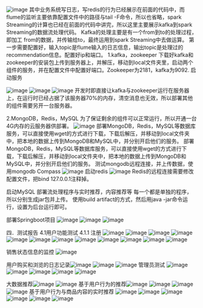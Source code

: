 ![image](https://user-images.githubusercontent.com/54580404/143531796-fa3eb0b1-de1d-4d54-9714-ed4ad2e93a85.png)
其中业务系统写日志，写redis的行为已经展示在前面的代码中，而flume的监听主要依靠配置文件中的路径与tail -F命令，所以也省略，spark Streaming的计算也已经在前面的代码中讲完，所以这里主要展示kafka到spark Streaming的数据流处理代码。
Kafka的处理主要是有一个from到to的处理过程，即加工 from的数据，并传输给to，最终运用到spark Streaming中去做运算。
第一步需要配置好，输入topic是flume输入的日志信息，输出topic是处理过的recommendation信息。配置好ip和端口。
1.kafka，zookeeper
下载好kafka和zookeeper的安装包上传到服务器上，并解压，移动到local文件夹里，启动两个组件的服务，并在配置文件中配置好端口。Zookeeper为2181，kafka为9092.
启动服务

![image](https://user-images.githubusercontent.com/54580404/143531850-f2f60cd8-2c45-434d-87ad-4370463a2db3.png)
![image](https://user-images.githubusercontent.com/54580404/143531858-5e35ae14-a473-4a38-8cb2-a84db052caf9.png)
![image](https://user-images.githubusercontent.com/54580404/143531867-27b3b832-1346-4267-a40d-6619c162507f.png)
开发时即直接让kafka与zookeeper运行在服务器上，在运行时已经占据了该服务器70%的内存，清空消息也无效，所以部署其他的组件需要另开一台服务器。

2.MongoDB，Redis，MySQL
为了保证剩余的组件可以正常运行，所以开通一台4G内存的云服务器供部署。
![image](https://user-images.githubusercontent.com/54580404/143531883-50e66b63-5515-480f-9153-bc4e4c16a2e1.png)
部署MongoDB，Redis，MySQL等数据库服务，可以直接使用wget的方式进行下载，下载后解压，并移动到local文件夹中，把本地的数据上传到MongoDB和MySQL中，并分别开启他们的服务。
部署MongoDB，Redis，MySQL等数据库服务，可以直接使用wget的方式进行下载，下载后解压，并移动到local文件夹中，把本地的数据上传到MongoDB和MySQL中，并分别开启他们的服务。
测试mongodb远程连接，并上传数据，使用mongodb Compass
![image](https://user-images.githubusercontent.com/54580404/143531901-b36e6b63-aaa2-4c49-ac4a-8524ed1e5ba4.png)
启动redis
![image](https://user-images.githubusercontent.com/54580404/143531909-84566f68-a612-4c6d-bcd1-7b0ce390c794.png)
Redis的远程连接需要修改配置文件，把bind 127.0.0.1注释掉。

启动MySQL
部署流处理程序与实时推荐，内容推荐等
每一个都是单独的程序，所以分别生成jar包并上传。
使用build artifact的方式，然后用java -jar命令运行，设置为后台运行即可。

部署Springboot项目
![image](https://user-images.githubusercontent.com/54580404/143531960-cb278fcf-468c-4395-b9ae-6bc0bacd2144.png)
![image](https://user-images.githubusercontent.com/54580404/143531965-a1801d6d-3008-442c-9876-bc7dd83120b3.png)
![image](https://user-images.githubusercontent.com/54580404/143531975-db3864e7-54c8-477f-b488-1de5204a2d8c.png)

四．测试报告
4.1用户功能测试
4.1.1 注册
![image](https://user-images.githubusercontent.com/54580404/143531992-abdce7dd-7b84-474a-9814-58f344487010.png)
![image](https://user-images.githubusercontent.com/54580404/143532007-2821efdd-50aa-4e9b-90b8-9c6ee65bbda5.png)
![image](https://user-images.githubusercontent.com/54580404/143532009-ef2fa56e-fecd-4894-a72a-342b641f5e4a.png)
![image](https://user-images.githubusercontent.com/54580404/143532018-30cbd4de-a1d6-4d2b-a67e-c8122c9d3f6c.png)
![image](https://user-images.githubusercontent.com/54580404/143532019-14852d8f-f4eb-41a7-ab99-27330c9ab385.png)
![image](https://user-images.githubusercontent.com/54580404/143532029-8d6539fe-334b-4511-96df-c072b7a68b02.png)
![image](https://user-images.githubusercontent.com/54580404/143532035-49d2a456-7e89-4c41-ba5e-2dd455ba57cc.png)
![image](https://user-images.githubusercontent.com/54580404/143532039-b45eb6d9-5d12-402b-9253-7cfa60b0b084.png)
![image](https://user-images.githubusercontent.com/54580404/143532046-73f9c201-04df-4139-81fa-da5c334f0ab2.png)
![image](https://user-images.githubusercontent.com/54580404/143532056-94480d26-0cb8-4686-b2ad-3699506d4715.png)
![image](https://user-images.githubusercontent.com/54580404/143532060-7d795718-a598-4dd6-a257-b5b75c8dd5fe.png)
![image](https://user-images.githubusercontent.com/54580404/143532069-48e45886-06ba-478d-a2be-8aa59680c586.png)

销售状态信息的监控
![image](https://user-images.githubusercontent.com/54580404/143532077-b5680bf6-899a-4679-b2bf-9955267abf9a.png)

用户购买和浏览的日志记录![image](https://user-images.githubusercontent.com/54580404/143532093-94c865df-1ba2-41f4-af84-c0178d1bc922.png)
![image](https://user-images.githubusercontent.com/54580404/143532097-21c91f93-02d2-42e3-8075-9c1d843995eb.png)
![image](https://user-images.githubusercontent.com/54580404/143532104-6fb7076f-8998-4fea-9008-033b21abbe71.png)
管理员测试
![image](https://user-images.githubusercontent.com/54580404/143532121-2b10dcf9-e70c-4435-89e3-7456acbf6f5b.png)
![image](https://user-images.githubusercontent.com/54580404/143532130-3f48ad15-bcc2-4bde-a5fc-4ff954709906.png)
![image](https://user-images.githubusercontent.com/54580404/143532134-1584c9e1-fddc-4cfe-8cc2-545e7390bf60.png)
![image](https://user-images.githubusercontent.com/54580404/143532141-de526e0f-243d-44d4-9f9c-36e7531f3007.png)
![image](https://user-images.githubusercontent.com/54580404/143532149-13b83fdf-6818-4885-9472-ce291c023bee.png)


大数据推荐![image](https://user-images.githubusercontent.com/54580404/143532161-bd406226-0c2a-4a6f-8d45-39467cb6abdc.png)
![image](https://user-images.githubusercontent.com/54580404/143532168-e54029b8-5449-468b-bd2e-d67ec3244500.png)
基于用户行为的推荐![image](https://user-images.githubusercontent.com/54580404/143532178-4d4428e6-60cd-42e6-ae0a-9acc7981e419.png)
![image](https://user-images.githubusercontent.com/54580404/143532186-c12800d0-7ed4-49f9-8a8d-2df316be8fd1.png)
![image](https://user-images.githubusercontent.com/54580404/143532190-36f3d0be-9a37-434c-b2f9-4e1d8571acbe.png)
![image](https://user-images.githubusercontent.com/54580404/143532193-19765def-4343-43a2-9172-c9c24f4382f3.png)
基于用户行为与商品内容的实时推荐
![image](https://user-images.githubusercontent.com/54580404/143532200-f75ad049-d33c-4ab0-a4f8-8747282162f4.png)
![image](https://user-images.githubusercontent.com/54580404/143532236-db573fa8-74f4-40b4-aa90-85df57291240.png)
![image](https://user-images.githubusercontent.com/54580404/143532240-3e4357d6-b733-4172-9094-74ae0ec2eed6.png)
![image](https://user-images.githubusercontent.com/54580404/143532246-fada9c67-34db-4704-8832-657c7105c579.png)
![image](https://user-images.githubusercontent.com/54580404/143532248-f3a27192-d94e-4f06-b130-cc2420b5e136.png)
![image](https://user-images.githubusercontent.com/54580404/143532257-4168f80b-0747-4d4c-bbb2-9dbd70d32e73.png)
